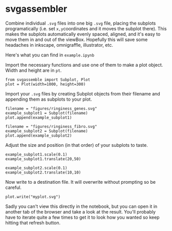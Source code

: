 # svgassembler

Combine individual ```.svg``` files into one big ```.svg``` file, placing the subplots programatically (i.e. set ```x,y```coordinates and it moves the subplot there).
This makes the subplots automatically evenly spaced, aligned, and it's easy to move them in and out of the viewBox. Hopefully this will save some headaches in inkscape, omnigraffle, illustrator, etc.

Here's what you can find in ```example.ipynb```

Import the necessary functions and use one of them to make a plot object. Width and height are in ```pt```.
```
from svgassemble import Subplot, Plot
plot = Plot(width=1000, height=300)
```

Import your ```.svg``` files by creating Subplot objects from their filename and appending them as subplots to your plot.  

```
filename = "figures/ringiness_genes.svg"
example_subplot1 = Subplot(filename)
plot.append(example_subplot1)

filename = "figures/ringiness_fibro.svg"
example_subplot2 = Subplot(filename)
plot.append(example_subplot2)
```

Adjust the size and position (in that order) of your subplots to taste.

```
example_subplot1.scale(0.1)
example_subplot1.translate(20,50)

example_subplot2.scale(0.1)
example_subplot2.translate(10,10)
```
Now write to a destination file. It will overwrite without prompting so be careful.
```
plot.write("myplot.svg")
```
Sadly you can't view this directly in the notebook, but you can open it in another tab of the browser and take a look at the result. You'll probably have to iterate quite a few times to get it to look how you wanted so keep hitting that refresh button.
